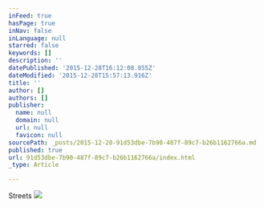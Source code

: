 ```yaml
---
inFeed: true
hasPage: true
inNav: false
inLanguage: null
starred: false
keywords: []
description: ''
datePublished: '2015-12-28T16:12:08.855Z'
dateModified: '2015-12-28T15:57:13.916Z'
title: ''
author: []
authors: []
publisher:
  name: null
  domain: null
  url: null
  favicon: null
sourcePath: _posts/2015-12-28-91d53dbe-7b90-487f-89c7-b26b1162766a.md
published: true
url: 91d53dbe-7b90-487f-89c7-b26b1162766a/index.html
_type: Article

---
```

Streets
![](https://s3-us-west-2.amazonaws.com/the-grid-img/p/84e9c2d2878536b5cb929a9435b0221282c0cf04.jpg)